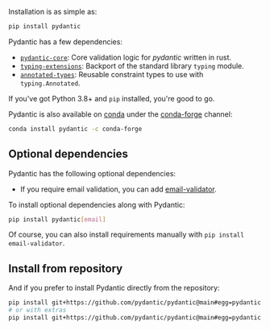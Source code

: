 Installation is as simple as:

```bash
pip install pydantic
```

Pydantic has a few dependencies:

* [`pydantic-core`](https://pypi.org/project/pydantic-core/): Core validation logic for _pydantic_ written in rust.
* [`typing-extensions`](https://pypi.org/project/typing-extensions/): Backport of the standard library `typing` module.
* [`annotated-types`](https://pypi.org/project/annotated-types/): Reusable constraint types to use with `typing.Annotated`.

If you've got Python 3.8+ and `pip` installed, you're good to go.

Pydantic is also available on [conda](https://www.anaconda.com) under the [conda-forge](https://conda-forge.org)
channel:

```bash
conda install pydantic -c conda-forge
```

## Optional dependencies

Pydantic has the following optional dependencies:

* If you require email validation, you can add [email-validator](https://github.com/JoshData/python-email-validator).

To install optional dependencies along with Pydantic:

```bash
pip install pydantic[email]
```

Of course, you can also install requirements manually with `pip install email-validator`.

## Install from repository

And if you prefer to install Pydantic directly from the repository:

```bash
pip install git+https://github.com/pydantic/pydantic@main#egg=pydantic
# or with extras
pip install git+https://github.com/pydantic/pydantic@main#egg=pydantic[email]
```
